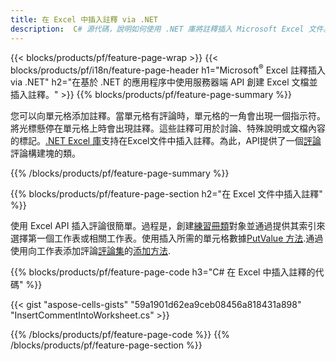 ```yaml
---
title: 在 Excel 中插入註釋 via .NET
description:  C# 源代碼，說明如何使用 .NET 庫將註釋插入 Microsoft Excel 文件。
---
```

{{< blocks/products/pf/feature-page-wrap >}}
{{< blocks/products/pf/i18n/feature-page-header h1="Microsoft<sup>&reg;</sup> Excel 註釋插入 via .NET" h2="在基於 .NET 的應用程序中使用服務器端 API 創建 Excel 文檔並插入註釋。" >}}
{{% blocks/products/pf/feature-page-summary %}}

您可以向單元格添加註釋。當單元格有評論時，單元格的一角會出現一個指示符。將光標懸停在單元格上時會出現註釋。這些註釋可用於討論、特殊說明或文檔內容的標記。[.NET Excel 庫](/cells/zh-hant/net/)支持在Excel文件中插入註釋。為此，API提供了一個[評論](https://reference.aspose.com/cells/net/aspose.cells/comment)評論構建塊的類。

{{% /blocks/products/pf/feature-page-summary %}}

{{% blocks/products/pf/feature-page-section h2="在 Excel 文件中插入註釋" %}}

使用 Excel API 插入評論很簡單。過程是，創建[練習冊類](https://reference.aspose.com/cells/net/aspose.cells/workbook)對象並通過提供其索引來選擇第一個工作表或相關工作表。使用插入所需的單元格數據[PutValue 方法](https://reference.aspose.com/cells/net/aspose.cells/cell/methods/putvalue/index).通過使用向工作表添加評論[評論集](https://reference.aspose.com/cells/net/aspose.cells/commentcollection)的[添加方法](https://reference.aspose.com/cells/net/aspose.cells.commentcollection/add/methods/1).

{{% blocks/products/pf/feature-page-code h3="C# 在 Excel 中插入註釋的代碼" %}}

{{< gist "aspose-cells-gists" "59a1901d62ea9ceb08456a818431a898" "InsertCommentIntoWorksheet.cs" >}}

{{% /blocks/products/pf/feature-page-code %}}
{{% /blocks/products/pf/feature-page-section %}}
